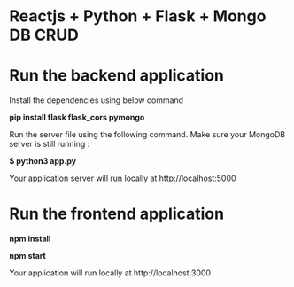 # Reactjs + Python + Flask + Mongo DB CRUD

<h1>Run the backend application</h1>

Install the dependencies using below command

**pip install flask flask_cors pymongo**

Run the server file using the following command. Make sure your MongoDB server is still running : 

**$ python3 app.py**

Your application server will run locally at http://localhost:5000

<h1>Run the frontend application</h1>

**npm install**

**npm start**

Your application will run locally at http://localhost:3000
